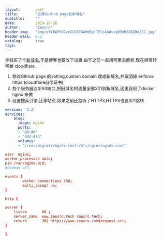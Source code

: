```yaml
---
layout:       post
title:        "迁移GitHub page到新域名"
subtitle:     ""
date:         2019-10-28
author:       "Zeusro"
header-img:   "img/oYYBAFHlDveICOlTAAWdBpjTP2sAAAvzgB9mBEABZ0e231.jpg"
header-mask:  0.3
catalog:      true
tags:
---
```


手贱买了个[新域名](www.zeusro.com),于是博客也要改下设置.由于之前一直用阿里云解析,现在顺带转移给 cloudflare.

1. 修改GitHub page 的setting,custom domain 改成新域名,并取消掉 enforce https (cloudflare自带证书)
1. 找个服务器监听80端口,把旧域名的流量全部301到新域名,这里我用了docker nginx 来做
1. 设置搜索引擎,迁移站点.如果之前还监听了HTTPS,HTTPS也要301跳转

```yaml
version: '2.2'
services:
    blog:
      image: nginx
      ports:
      - "80:80"
      - "443:443"
      volumes:
      - "/root/migrate/nginx.conf:/etc/nginx/nginx.conf"
```

```conf
user  nginx;
worker_processes auto;
pid /run/nginx.pid;
#daemon off;

events {
        worker_connections 768;
        multi_accept on;
}

http {

server {
    listen       80 ;
    server_name  www.zeusro.tech zeusro.tech;
    return       301 https://www.zeusro.com$request_uri;
}

}
```